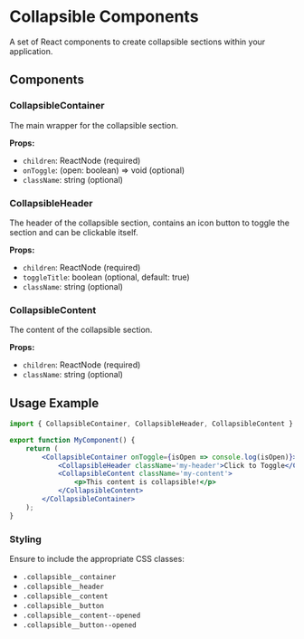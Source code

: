 # Collapsible Components

A set of React components to create collapsible sections within your application.

## Components

### CollapsibleContainer

The main wrapper for the collapsible section.

**Props:**

-   `children`: ReactNode (required)
-   `onToggle`: (open: boolean) => void (optional)
-   `className`: string (optional)

### CollapsibleHeader

The header of the collapsible section, contains an icon button to toggle the section and can be clickable itself.

**Props:**

-   `children`: ReactNode (required)
-   `toggleTitle`: boolean (optional, default: true)
-   `className`: string (optional)

### CollapsibleContent

The content of the collapsible section.

**Props:**

-   `children`: ReactNode (required)
-   `className`: string (optional)

## Usage Example

```jsx
import { CollapsibleContainer, CollapsibleHeader, CollapsibleContent } from './collapsible';

export function MyComponent() {
	return (
		<CollapsibleContainer onToggle={isOpen => console.log(isOpen)}>
			<CollapsibleHeader className='my-header'>Click to Toggle</CollapsibleHeader>
			<CollapsibleContent className='my-content'>
				<p>This content is collapsible!</p>
			</CollapsibleContent>
		</CollapsibleContainer>
	);
}
```

### Styling

Ensure to include the appropriate CSS classes:

-   `.collapsible__container`
-   `.collapsible__header`
-   `.collapsible__content`
-   `.collapsible__button`
-   `.collapsible__content--opened`
-   `.collapsible__button--opened`

```

```
